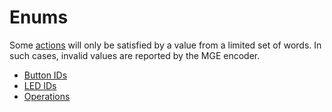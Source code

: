 # Enums

Some [actions](../actions) will only be satisfied by a value from a limited set of words. In such cases, invalid values are reported by the MGE encoder.

- [Button IDs](../structure/button_ids)
- [LED IDs](../structure/led_ids)
- [Operations](../structure/operations)

